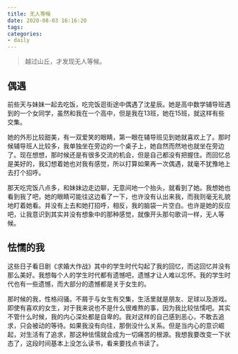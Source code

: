 ```yaml
---
title: 无人等候
date: 2020-08-03 16:16:20
tags:
categories:
- daily
---
```


> 越过山丘，才发现无人等候。

## 偶遇

前些天与妹妹一起去吃饭，吃完饭逛街途中偶遇了沈星辰。她是高中数学辅导班遇到的一个女同学，虽然和我在一个高中，但是我在13班，她在15班，就这样有些交集。

她的外形比较甜美，有一双爱笑的眼睛，第一眼在辅导班见到她就喜欢上了。那时候辅导班人比较多，我单独坐在旁边的一个桌子上，她自然而然地也就坐在旁边了。现在想想，那时候还是有很多交流的机会，但是自己都没有把握住。而回忆总是美好的，我幻想着她也对我有感觉，所以打算如果再一次偶遇，就毫不犹豫地上去打个招呼。

那天吃完饭八点多，和妹妹边走边聊，无意间地一个抬头，就看到了她。我想她也看到我了吧，她的眼睛可能往这边看了一下，也许没有认出来我，而我则毫无礼貌地盯着她看。并没有上去和她打招呼，相反，我的脑袋一片空白。也许是她的反应吧，让我意识到其实并没有想象中的那种感觉，就像开头那句歌词一样，无人等候。

## 怯懦的我

这些日子看日剧《求婚大作战》其中的学生时代勾起了我的回忆，而这回忆并没有那么美好。我想每个人的学生时代都有遗憾吧，遗憾才让人难以忘怀。我的学生时代也有一些遗憾，而大部分的遗憾都是关于女生的。

那时候的我，性格闷骚。不屑于与女生有交集，生活里就是朋友、足球以及游戏。即使有喜欢的女生，对于我来说也不是什么很难熬的事，因为我比较怯懦吧。其实不管什么时候，我的内心深处都是自卑的。我对这样的自己感到恶心，不敢去追求，只会被动的等待。如果我没有向往，那倒没什么关系。但是当内心的意识崛起，对生活有了追求，那这种怯懦就会成为一切痛苦的根源。我想我要改变一下状态了，这段时间基本上没怎么读书，看来要找点书读了。
